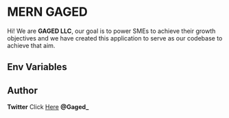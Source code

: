 # MERN GAGED

Hi! We are **GAGED LLC**, our goal is to power SMEs to achieve their growth objectives and we have created this application to serve as our codebase to achieve that aim.

## Env Variables


## Author

**Twitter** Click [Here](https://twitter.com/Gaged_) **@Gaged\_**
